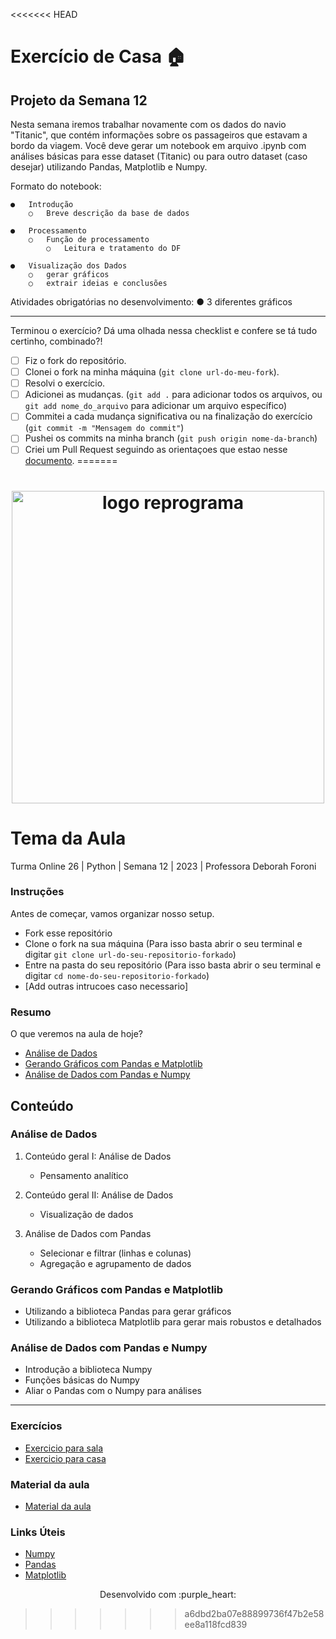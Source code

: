 <<<<<<< HEAD
# Exercício de Casa 🏠 

## Projeto da Semana 12

Nesta semana iremos trabalhar novamente com os dados do navio "Titanic", que contém informações sobre os passageiros que estavam a bordo da viagem. Você deve gerar um notebook em arquivo .ipynb com análises básicas para esse dataset (Titanic) ou para outro dataset (caso desejar) utilizando Pandas, Matplotlib e Numpy. 

Formato do notebook:

    ●	Introdução
        ○	Breve descrição da base de dados

    ●	Processamento
        ○	Função de processamento
            ○	Leitura e tratamento do DF

    ●	Visualização dos Dados
        ○	gerar gráficos
        ○	extrair ideias e conclusões

Atividades obrigatórias no desenvolvimento:
    ●	3 diferentes gráficos

---

Terminou o exercício? Dá uma olhada nessa checklist e confere se tá tudo certinho, combinado?!

- [ ] Fiz o fork do repositório.
- [ ] Clonei o fork na minha máquina (`git clone url-do-meu-fork`).
- [ ] Resolvi o exercício.
- [ ] Adicionei as mudanças. (`git add .` para adicionar todos os arquivos, ou `git add nome_do_arquivo` para adicionar um arquivo específico)
- [ ] Commitei a cada mudança significativa ou na finalização do exercício (`git commit -m "Mensagem do commit"`)
- [ ] Pushei os commits na minha branch (`git push origin nome-da-branch`)
- [ ] Criei um Pull Request seguindo as orientaçoes que estao nesse [documento](https://github.com/mflilian/repo-example/blob/main/exercicios/para-casa/instrucoes-pull-request.md).
=======
<h1 align="center">
  <img src="assets/reprograma-fundos-claros.png" alt="logo reprograma" width="500">
</h1>

# Tema da Aula

Turma Online 26 | Python | Semana 12 | 2023 | Professora Deborah Foroni

### Instruções
Antes de começar, vamos organizar nosso setup.
* Fork esse repositório 
* Clone o fork na sua máquina (Para isso basta abrir o seu terminal e digitar `git clone url-do-seu-repositorio-forkado`)
* Entre na pasta do seu repositório (Para isso basta abrir o seu terminal e digitar `cd nome-do-seu-repositorio-forkado`)
* [Add outras intrucoes caso necessario]

### Resumo
O que veremos na aula de hoje?

<a name="ancora"></a>

* [Análise de Dados](#Tema1)
* [Gerando Gráficos com Pandas e Matplotlib](#Tema2)
* [Análise de Dados com Pandas e Numpy](#Tema3)

## Conteúdo
### <a id="Tema1"></a>
### Análise de Dados

1. Conteúdo geral I: Análise de Dados
    * Pensamento analítico

2. Conteúdo geral II: Análise de Dados
    * Visualização de dados

3. Análise de Dados com Pandas
    * Selecionar e filtrar (linhas e colunas)
    * Agregação e agrupamento de dados



### <a id="Tema2"></a>
### Gerando Gráficos com Pandas e Matplotlib 
    
- Utilizando a biblioteca Pandas para gerar gráficos
- Utilizando a biblioteca Matplotlib para gerar mais robustos e detalhados


### <a id="Tema3"></a>   
### Análise de Dados com Pandas e Numpy

- Introdução a biblioteca Numpy
- Funções básicas do Numpy
- Aliar o Pandas com o Numpy para análises



***
### Exercícios 
* [Exercicio para sala](https://github.com/mflilian/repo-example/tree/main/exercicios/para-sala)
* [Exercicio para casa](https://github.com/mflilian/repo-example/tree/main/exercicios/para-casa)

### Material da aula 

* [Material da aula](https://github.com/reprograma/on26-python-s12-pandas-numpy-II/tree/main/material)

### Links Úteis
- [Numpy](https://numpy.org/pt/learn/)
- [Pandas](https://pandas.pydata.org/docs/getting_started/index.html)
- [Matplotlib](https://matplotlib.org/stable/users/index)

<p align="center">
Desenvolvido com :purple_heart:  
</p>

>>>>>>> a6dbd2ba07e88899736f47b2e58ee8a118fcd839
